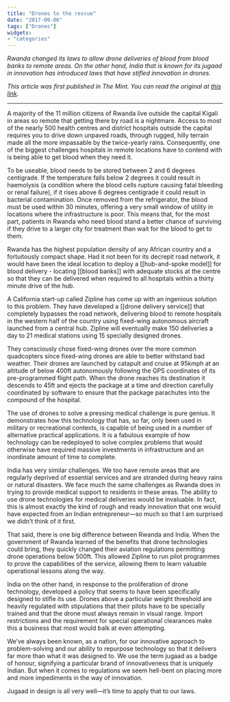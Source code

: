 ```yaml
---
title: "Drones to the rescue"
date: "2017-09-06"
tags: ["Drones"]
widgets: 
- "categories"
---
```


*Rwanda changed its laws to allow drone deliveries of blood from blood banks to remote areas. On the other hand, India that is known for its jugaad in innovation has introduced laws that have stifled innovation in drones.*
<!--more-->
*This article was first published in The Mint. You can read the original at [this link](https://www.livemint.com/Opinion/SY6Cn3TE71TMb6REqWshFM/Drones-to-the-rescue.html).*

---

A majority of the 11 million citizens of Rwanda live outside the capital Kigali in areas so remote that getting there by road is a nightmare. Access to most of the nearly 500 health centres and district hospitals outside the capital requires you to drive down unpaved roads, through rugged, hilly terrain made all the more impassable by the twice-yearly rains. Consequently, one of the biggest challenges hospitals in remote locations have to contend with is being able to get blood when they need it.

To be useable, blood needs to be stored between 2 and 6 degrees centigrade. If the temperature falls below 2 degrees it could result in haemolysis (a condition where the blood cells rupture causing fatal bleeding or renal failure), if it rises above 6 degrees centigrade it could result in bacterial contamination. Once removed from the refrigerator, the blood must be used within 30 minutes, offering a very small window of utility in locations where the infrastructure is poor. This means that, for the most part, patients in Rwanda who need blood stand a better chance of surviving if they drive to a larger city for treatment than wait for the blood to get to them.

Rwanda has the highest population density of any African country and a fortuitously compact shape. Had it not been for its decrepit road network, it would have been the ideal location to deploy a [[hub-and-spoke model]] for blood delivery - locating [[blood banks]] with adequate stocks at the centre so that they can be delivered when required to all hospitals within a thirty minute drive of the hub.

A California start-up called Zipline has come up with an ingenious solution to this problem. They have developed a [[drone delivery service]] that completely bypasses the road network, delivering blood to remote hospitals in the western half of the country using fixed-wing autonomous aircraft launched from a central hub. Zipline will eventually make 150 deliveries a day to 21 medical stations using 15 specially designed drones.

They consciously chose fixed-wing drones over the more common quadcopters since fixed-wing drones are able to better withstand bad weather. Their drones are launched by catapult and cruise at 95kmph at an altitude of below 400ft autonomously following the GPS coordinates of its pre-programmed flight path. When the drone reaches its destination it descends to 45ft and ejects the package at a time and direction carefully coordinated by software to ensure that the package parachutes into the compound of the hospital.

The use of drones to solve a pressing medical challenge is pure genius. It demonstrates how this technology that has, so far, only been used in military or recreational contexts, is capable of being used in a number of alternative practical applications. It is a fabulous example of how technology can be redeployed to solve complex problems that would otherwise have required massive investments in infrastructure and an inordinate amount of time to complete.

India has very similar challenges. We too have remote areas that are regularly deprived of essential services and are stranded during heavy rains or natural disasters. We face much the same challenges as Rwanda does in trying to provide medical support to residents in these areas. The ability to use drone technologies for medical deliveries would be invaluable. In fact, this is almost exactly the kind of rough and ready innovation that one would have expected from an Indian entrepreneur—so much so that I am surprised we didn’t think of it first.

That said, there is one big difference between Rwanda and India. When the government of Rwanda learned of the benefits that drone technologies could bring, they quickly changed their aviation regulations permitting drone operations below 500ft. This allowed Zipline to run pilot programmes to prove the capabilities of the service, allowing them to learn valuable operational lessons along the way.

India on the other hand, in response to the proliferation of drone technology, developed a policy that seems to have been specifically designed to stifle its use. Drones above a particular weight threshold are heavily regulated with stipulations that their pilots have to be specially trained and that the drone must always remain in visual range. Import restrictions and the requirement for special operational clearances make this a business that most would balk at even attempting.

We’ve always been known, as a nation, for our innovative approach to problem-solving and our ability to repurpose technology so that it delivers far more than what it was designed to. We use the term jugaad as a badge of honour, signifying a particular brand of innovativeness that is uniquely Indian. But when it comes to regulations we seem hell-bent on placing more and more impediments in the way of innovation.

Jugaad in design is all very well—it’s time to apply that to our laws.
